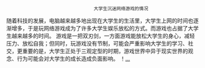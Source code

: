                                     大学生沉迷网络游戏的情况

随着科技的发展，电脑越来越多地出现在大学生的生活里，大学生上网的时间也逐渐增多，于是玩网络游戏成为了许多大学生娱乐放松的方式。而游戏也占据了大学生越来越多的时间。
游戏是一把双刃剑，一方面游戏能放松大学生的身心，减轻压力、放松自我；但同时，玩游戏没有节制，可能会严重影响大学生的学习、社交，更重要的是，大学生正处于三观定型的时期，游戏世界中异于现实世界的观念、行为可能会对大学生的成长造成负面影响。
！[...](http://thyrsi.com/t6/383/1538923811x-1404792223.jpg)  